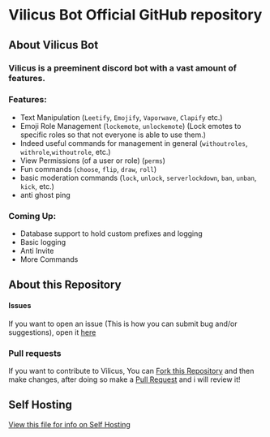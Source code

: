 # **Vilicus Bot** Official GitHub repository

## About Vilicus Bot

### Vilicus is a preeminent discord bot with a vast amount of features.

### Features:
* Text Manipulation (`Leetify`, `Emojify`, `Vaporwave`, `Clapify` etc.)
* Emoji Role Management (`lockemote`, `unlockemote`) (Lock emotes to specific roles so that not everyone is able to use them.)
* Indeed useful commands for management in general (`withoutroles`, `withrole`,`withoutrole`, etc.)
* View Permissions (of a user or role) (`perms`)
* Fun commands (`choose`, `flip`, `draw`, `roll`)
* basic moderation commands (`lock`, `unlock`, `serverlockdown`, `ban`, `unban`, `kick`, etc.)
* anti ghost ping

### Coming Up:
* Database support to hold custom prefixes and logging
* Basic logging
* Anti Invite
* More Commands

## About this Repository

#### Issues
If you want to open an issue (This is how you can submit bug and/or suggestions), open it [here](https://github.com/Vilicus-Bot/Vilicus/issues/new "Open an Issue")

### Pull requests
If you want to contribute to Vilicus, You can [Fork this Repository](https://github.com/Vilicus-Bot/Vilicus/fork "Fork this repository") and then make changes, after doing so make a [Pull Request](pulls "Create a Pull Request") and i will review it!

## Self Hosting
[View this file for info on Self Hosting](SelfHosting.md "View file")